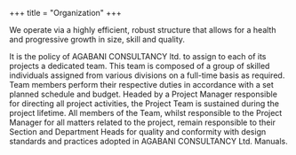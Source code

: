 +++
title = "Organization"
+++

We operate via a highly efficient, robust structure that allows for a health and progressive growth in size, skill and quality.

It is the policy of AGABANI CONSULTANCY ltd. to assign to each of its projects a dedicated team. This team is composed of a group of skilled individuals assigned from various divisions on a full-time basis as required. Team members perform their respective duties in accordance with a set planned schedule and budget. Headed by a Project Manager responsible for directing all project activities, the Project Team is sustained during the project lifetime. All members of the Team, whilst responsible to the Project Manager for all matters related to the project, remain responsible to their Section and Department Heads for quality and conformity with design standards and practices adopted in AGABANI CONSULTANCY Ltd. Manuals.
